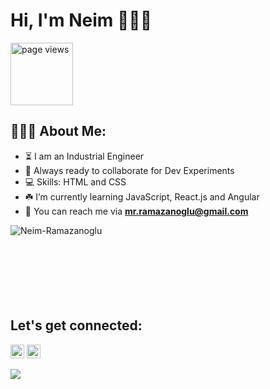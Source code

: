 # Hi, I'm Neim 👩🏼‍💻

<a href="https://github.com/Neim-Ramazanoglu&color=brightgreen">
 <img src="https://komarev.com/ghpvc/?username=Neim-Ramazanoglu" alt="page views" width="100" />
  </a>

<h2 align="left">👨🏻‍💻 About Me:</h2>

- :hourglass_flowing_sand: I am an Industrial Engineer
- :rocket: Always ready to collaborate for Dev Experiments
- :computer: Skills: HTML and CSS
- :shamrock: I’m currently learning JavaScript, React.js and Angular
- :e-mail: You can reach me via **mr.ramazanoglu@gmail.com**



<p><img align="left" src="https://github-readme-stats.vercel.app/api/top-langs?username=Neim-Ramazanoglu&show_icons=true&locale=en&layout=compact" alt="Neim-Ramazanoglu" /></p>

</br></br></br></br></br></br></br>

<h2 align="left">Let's get connected:</h2>

<p>
  <a href="https://www.linkedin.com/in/neimramazanoglu/" target="_blank"><img alt="LinkedIn" src="https://img.shields.io/badge/@neimramazanoglu-%230077B5.svg?style=flat-square&logo=linkedin&logoColor=white" height=22/></a>
  <a href="mailto:mr.ramazanoglu@gmail.com" target="_blank"><img alt="Mail" src="https://img.shields.io/badge/mr.ramazanoglu@gmail.com-c14438?style=flat-square&logo=Gmail&logoColor=white" height=22/></a>
</p>

<img src="https://github-readme-stats.vercel.app/api?username=Neim-Ramazanoglu&show_icons=true">
